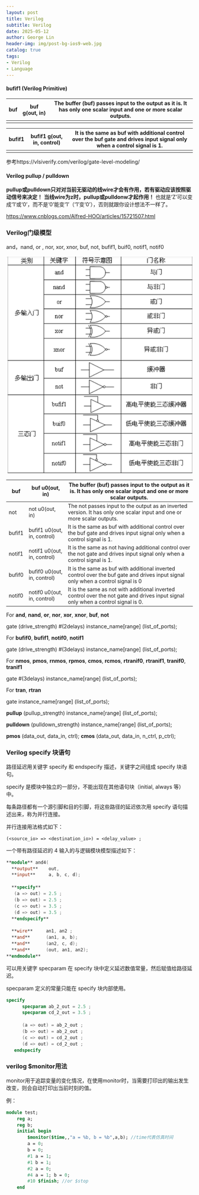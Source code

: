 ```yaml
---
layout: post
title: Verilog
subtitle: Verilog
date: 2025-05-12
author: George Lin
header-img: img/post-bg-ios9-web.jpg
catalog: true
tags:
- Verilog
- Language
---
```


#### bufif1 (Verilog Primitive)

| buf  | buf g(out, in) | The buffer (buf) passes input to the output as it is. It has only one scalar input and one or more scalar outputs. |
| ---- | -------------- | ------------------------------------------------------------ |
|      |                |                                                              |

| bufif1 | bufif1 g(out, in, control) | It is the same as buf with additional control over the buf gate and drives input signal only when a control signal is 1. |
| ------ | -------------------------- | ------------------------------------------------------------ |
|        |                            |                                                              |

参考https://vlsiverify.com/verilog/gate-level-modeling/



#### Verilog pullup / pulldown

**pullup或pulldown只对对当前无驱动的线wire才会有作用，若有驱动应该按照驱动信号来决定！**
**当线wire为z时，pullup或pulldonw才起作用！**
也就是‘Z’可以变成‘1’或‘0’，而不是‘0’能变‘1’（‘1’变‘0’），否则就跟你设计想法不一样了。

https://www.cnblogs.com/Alfred-HOO/articles/15721507.html

### Verilog门级模型

and，nand, or , nor, xor, xnor, buf, not, bufif1, buif0, notif1, notif0

![image-20241011102159143](../images/2025-05-12-Verilog.assets/image-20241011102159143.png)

| buf    | buf u0(out, in)             | The buffer (buf) passes input to the output as it is. It has only one scalar input and one or more scalar outputs. |
| ------ | --------------------------- | ------------------------------------------------------------ |
| not    | not u0(out, in)             | The not passes input to the output as an inverted version. It has only one scalar input and one or more scalar outputs. |
| bufif1 | bufif1 u0(out, in, control) | It is the same as buf with additional control over the buf gate and drives input signal only when a control signal is 1. |
| notif1 | notif1 u0(out, in, control) | It is the same as not having additional control over the not gate and drives input signal only when a control signal is 1. |
| bufif0 | bufif0 u0(out, in, control) | It is the same as buf with additional inverted control over the buf gate and drives input signal only when a control signal is 0 |
| notif0 | notif0 u0(out, in, control) | It is the same as not with additional inverted control over the not gate and drives input signal only when a control signal is 0. |

For **and**, **nand**, **or**, **nor**, **xor**, **xnor**, **buf**, **not**

 gate (drive_strength) #(2delays) instance_name[range] (list_of_ports);

For **bufif0**, **bufif1**, **notif0**, **notif1**

 gate (drive_strength) #(3delays) instance_name[range] (list_of_ports);

For **nmos**, **pmos**, **rnmos**, **rpmos**, **cmos**, **rcmos**, **rtranif0**, **rtranif1**, **tranif0**, **tranif1**

 gate #(3delays) instance_name[range] (list_of_ports);

For **tran**, **rtran**

 gate instance_name[range] (list_of_ports);

 **pullup** (pullup_strength) instance_name[range] (list_of_ports);

 **pulldown** (pulldown_strength) instance_name[range] (list_of_ports);

**pmos** (data_out, data_in, ctrl);
**cmos** (data_out, data_in, n_ctrl, p_ctrl);

### Verilog specify 块语句

路径延迟用关键字 specify 和 endspecify 描述，关键字之间组成 specify 块语句。

specify 是模块中独立的一部分，不能出现在其他语句块（initial, always 等）中。

每条路径都有一个源引脚和目的引脚，将这些路径的延迟依次用 specify 语句描述出来，称为并行连接。

并行连接用法格式如下：

```
(<source_io> => <destination_io>) = <delay_value> ;
```

一个带有路径延迟的 4 输入的与逻辑模块模型描述如下：

```verilog
**module** and4(
  **output**    out,
  **input**     a, b, c, d);

  **specify**
   (a => out) = 2.5 ;
   (b => out) = 2.5 ;
   (c => out) = 3.5 ;
   (d => out) = 3.5 ;
  **endspecify**

  **wire**     an1, an2 ;
  **and**      (an1, a, b);
  **and**      (an2, c, d);
  **and**      (out, an1, an2);
**endmodule**
```

可以用关键字 specparam 在 specify 块中定义延迟数值常量，然后赋值给路径延迟。

specparam 定义的常量只能在 specify 块内部使用。

```verilog
specify
      specparam ab_2_out = 2.5 ;
      specparam cd_2_out = 3.5 ;
     
      (a => out) = ab_2_out ;
      (b => out) = ab_2_out ;
      (c => out) = cd_2_out ;
      (d => out) = cd_2_out ;
   endspecify
```

### verilog $monitor用法

monitor用于追踪变量的变化情况，在使用monitor时，当需要打印出的输出发生改变，则会自动打印出当前时刻的值。

例：

```systemverilog
module test;
    reg a;
    reg b;
    initial begin
        $monitor($time,,"a = %b, b = %b",a,b); //time代表仿真时间
        a = 0;
        b = 0;
        #1 a = 1;
        #1 b = 1;
        #2 a = 0;
        #4 a = 1; b = 0;
        #10 $finish; //or $stop
    end
```





